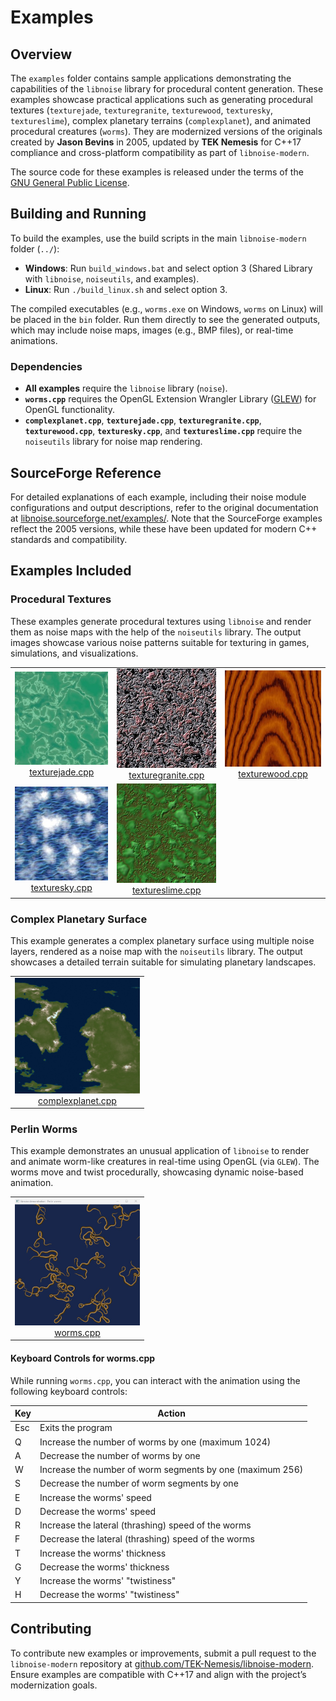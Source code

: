 # Examples

## Overview

The `examples` folder contains sample applications demonstrating the capabilities of the `libnoise` library for procedural content generation. These examples showcase practical applications such as generating procedural textures (`texturejade`, `texturegranite`, `texturewood`, `texturesky`, `textureslime`), complex planetary terrains (`complexplanet`), and animated procedural creatures (`worms`). They are modernized versions of the originals created by **Jason Bevins** in 2005, updated by **TEK Nemesis** for C++17 compliance and cross-platform compatibility as part of `libnoise-modern`.

The source code for these examples is released under the terms of the [GNU General Public License](https://www.gnu.org/licenses/gpl-2.0.html).

## Building and Running

To build the examples, use the build scripts in the main `libnoise-modern` folder (`../`):

- **Windows**: Run `build_windows.bat` and select option 3 (Shared Library with `libnoise`, `noiseutils`, and examples).
- **Linux**: Run `./build_linux.sh` and select option 3.

The compiled executables (e.g., `worms.exe` on Windows, `worms` on Linux) will be placed in the `bin` folder. Run them directly to see the generated outputs, which may include noise maps, images (e.g., BMP files), or real-time animations.

### Dependencies
- **All examples** require the `libnoise` library (`noise`).
- **`worms.cpp`** requires the OpenGL Extension Wrangler Library ([GLEW](https://github.com/Perlmint/glew-cmake)) for OpenGL functionality.
- **`complexplanet.cpp`**, **`texturejade.cpp`**, **`texturegranite.cpp`**, **`texturewood.cpp`**, **`texturesky.cpp`**, and **`textureslime.cpp`** require the `noiseutils` library for noise map rendering.

## SourceForge Reference

For detailed explanations of each example, including their noise module configurations and output descriptions, refer to the original documentation at [libnoise.sourceforge.net/examples/](https://libnoise.sourceforge.net/examples/). Note that the SourceForge examples reflect the 2005 versions, while these have been updated for modern C++ standards and compatibility.

## Examples Included

### Procedural Textures

These examples generate procedural textures using `libnoise` and render them as noise maps with the help of the `noiseutils` library. The output images showcase various noise patterns suitable for texturing in games, simulations, and visualizations.

<table>
  <tr>
    <td align="center">
      <img src="images/texturejade.jpg" alt="Procedural jade texture generated by texturejade.cpp" width="200">
      <br><a href="https://libnoise.sourceforge.net/examples/textures/index.html">texturejade.cpp</a>
    </td>
    <td align="center">
      <img src="images/texturegranite.jpg" alt="Procedural granite texture generated by texturegranite.cpp" width="200">
      <br><a href="https://libnoise.sourceforge.net/examples/textures/index.html">texturegranite.cpp</a>
    </td>
    <td align="center">
      <img src="images/texturewood.jpg" alt="Procedural wood texture generated by texturewood.cpp" width="200">
      <br><a href="https://libnoise.sourceforge.net/examples/textures/index.html">texturewood.cpp</a>
    </td>
  </tr>
  <tr>
    <td align="center">
      <img src="images/texturesky.jpg" alt="Procedural sky texture generated by texturesky.cpp" width="200">
      <br><a href="https://libnoise.sourceforge.net/examples/textures/index.html">texturesky.cpp</a>
    </td>
    <td align="center">
      <img src="images/textureslime.jpg" alt="Procedural slime texture generated by textureslime.cpp" width="200">
      <br><a href="https://libnoise.sourceforge.net/examples/textures/index.html">textureslime.cpp</a>
    </td>
    <td></td>
  </tr>
</table>

### Complex Planetary Surface

This example generates a complex planetary surface using multiple noise layers, rendered as a noise map with the `noiseutils` library. The output showcases a detailed terrain suitable for simulating planetary landscapes.

<table>
  <tr>
    <td align="center">
      <img src="images/complexplanet.jpg" alt="Complex planetary surface generated by complexplanet.cpp" width="200">
      <br><a href="https://libnoise.sourceforge.net/examples/complexplanet/index.html">complexplanet.cpp</a>
    </td>
  </tr>
</table>

### Perlin Worms

This example demonstrates an unusual application of `libnoise` to render and animate worm-like creatures in real-time using OpenGL (via `GLEW`). The worms move and twist procedurally, showcasing dynamic noise-based animation.

<table>
  <tr>
    <td align="center">
      <img src="images/perlin_worms.jpg" alt="Animated Perlin worms generated by worms.cpp" width="200">
      <br><a href="https://libnoise.sourceforge.net/examples/worms/index.html">worms.cpp</a>
    </td>
  </tr>
</table>

#### Keyboard Controls for worms.cpp
While running `worms.cpp`, you can interact with the animation using the following keyboard controls:

| Key | Action                                    |
|-----|-------------------------------------------|
| Esc | Exits the program                         |
| Q   | Increase the number of worms by one (maximum 1024) |
| A   | Decrease the number of worms by one       |
| W   | Increase the number of worm segments by one (maximum 256) |
| S   | Decrease the number of worm segments by one |
| E   | Increase the worms' speed                 |
| D   | Decrease the worms' speed                 |
| R   | Increase the lateral (thrashing) speed of the worms |
| F   | Decrease the lateral (thrashing) speed of the worms |
| T   | Increase the worms' thickness             |
| G   | Decrease the worms' thickness             |
| Y   | Increase the worms' "twistiness"          |
| H   | Decrease the worms' "twistiness"          |

## Contributing

To contribute new examples or improvements, submit a pull request to the `libnoise-modern` repository at [github.com/TEK-Nemesis/libnoise-modern](https://github.com/TEK-Nemesis/libnoise-modern). Ensure examples are compatible with C++17 and align with the project’s modernization goals.
